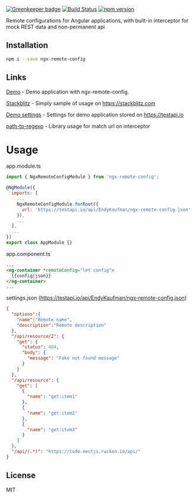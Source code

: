 [![Greenkeeper badge](https://badges.greenkeeper.io/EndyKaufman/ngx-remote-config.svg)](https://greenkeeper.io/)
[![Build Status](https://travis-ci.org/EndyKaufman/ngx-remote-config.svg?branch=master)](https://travis-ci.org/EndyKaufman/ngx-remote-config)
[![npm version](https://badge.fury.io/js/ngx-remote-config.svg)](https://badge.fury.io/js/ngx-remote-config)


Remote configurations for Angular applications, with built-in interceptor for mock REST data and non-permanent api

## Installation

```bash
npm i --save ngx-remote-config
```

## Links

[Demo](https://endykaufman.github.io/ngx-remote-config) - Demo application with ngx-remote-config.

[Stackblitz](https://stackblitz.com/edit/ngx-remote-config) - Simply sample of usage on https://stackblitz.com

[Demo settings](https://testapi.io/api/EndyKaufman/ngx-remote-config.json) - Settings for demo application stored on https://testapi.io

[path-to-regexp](https://github.com/pillarjs/path-to-regexp) - Library usage for match url on interceptor


# Usage

app.module.ts
```js 
import { NgxRemoteConfigModule } from 'ngx-remote-config';

@NgModule({
  imports: [
    ...
    NgxRemoteConfigModule.forRoot({
      url: 'https://testapi.io/api/EndyKaufman/ngx-remote-config.json'
    }),
    ...
  ],
  ...
})
export class AppModule {}
```

app.component.ts
```html
...
<ng-container *remoteConfig="let config">
  {{config|json}}
</ng-container>
...
```

settings.json (https://testapi.io/api/EndyKaufman/ngx-remote-config.json)
```json
{
  "options":{
    "name":"Remote name",
    "description":"Remote description"
  },
  "/api/resource/2": {
    "get": {
      "status": 404,
      "body": {
        "message": "Fake not found message"
      }
    }
  },
  "/api/resource": {
    "get": [
      {
        "name": "get:item1"
      },
      {
        "name": "get:item2"
      },
      {
        "name": "get:item3"
      }
    ]
  },
  "/api/(.*)": "https://todo-nestjs.rucken.io/api/"
}
```

## License

MIT
